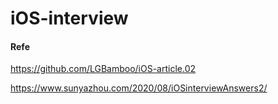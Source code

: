 # iOS-interview
#### Refe

https://github.com/LGBamboo/iOS-article.02

https://www.sunyazhou.com/2020/08/iOSinterviewAnswers2/

